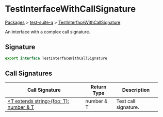 # TestInterfaceWithCallSignature

[Packages](/) > [test-suite-a](/test-suite-a/) > [TestInterfaceWithCallSignature](/test-suite-a/testinterfacewithcallsignature-interface/)

An interface with a complex call signature.

<h2 id="testinterfacewithcallsignature-signature">Signature</h2>

```typescript
export interface TestInterfaceWithCallSignature
```

## Call Signatures

| Call Signature | Return Type | Description |
| - | - | - |
| [\<T extends string>(foo: T): number & T](/test-suite-a/testinterfacewithcallsignature-interface/_call_-callsignature) | number & T | Test call signature. |

